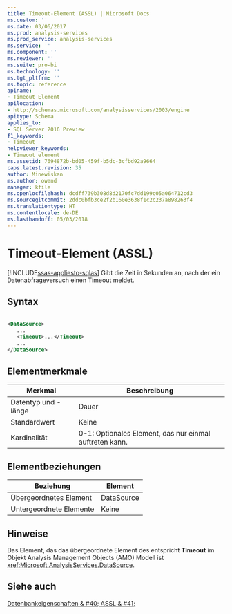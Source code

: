 ```yaml
---
title: Timeout-Element (ASSL) | Microsoft Docs
ms.custom: ''
ms.date: 03/06/2017
ms.prod: analysis-services
ms.prod_service: analysis-services
ms.service: ''
ms.component: ''
ms.reviewer: ''
ms.suite: pro-bi
ms.technology: ''
ms.tgt_pltfrm: ''
ms.topic: reference
apiname:
- Timeout Element
apilocation:
- http://schemas.microsoft.com/analysisservices/2003/engine
apitype: Schema
applies_to:
- SQL Server 2016 Preview
f1_keywords:
- Timeout
helpviewer_keywords:
- Timeout element
ms.assetid: 7694872b-bd05-459f-b5dc-3cfbd92a9664
caps.latest.revision: 35
author: Minewiskan
ms.author: owend
manager: kfile
ms.openlocfilehash: dcdff739b308d8d2170fc7dd199c05a064712cd3
ms.sourcegitcommit: 2ddc0bfb3ce2f2b160e3638f1c2c237a898263f4
ms.translationtype: HT
ms.contentlocale: de-DE
ms.lasthandoff: 05/03/2018
---
```

# <a name="timeout-element-assl"></a>Timeout-Element (ASSL)
[!INCLUDE[ssas-appliesto-sqlas](../../../includes/ssas-appliesto-sqlas.md)]
  Gibt die Zeit in Sekunden an, nach der ein Datenabfrageversuch einen Timeout meldet.  
  
## <a name="syntax"></a>Syntax  
  
```xml  
  
<DataSource>  
   ...  
   <Timeout>...</Timeout>  
   ...  
</DataSource>  
```  
  
## <a name="element-characteristics"></a>Elementmerkmale  
  
|Merkmal|Beschreibung|  
|--------------------|-----------------|  
|Datentyp und -länge|Dauer|  
|Standardwert|Keine|  
|Kardinalität|0-1: Optionales Element, das nur einmal auftreten kann.|  
  
## <a name="element-relationships"></a>Elementbeziehungen  
  
|Beziehung|Element|  
|------------------|-------------|  
|Übergeordnetes Element|[DataSource](../../../analysis-services/scripting/objects/datasource-element-assl.md)|  
|Untergeordnete Elemente|Keine|  
  
## <a name="remarks"></a>Hinweise  
 Das Element, das das übergeordnete Element des entspricht **Timeout** im Objekt Analysis Management Objects (AMO) Modell ist <xref:Microsoft.AnalysisServices.DataSource>.  
  
## <a name="see-also"></a>Siehe auch  
 [Datenbankeigenschaften & #40; ASSL & #41;](../../../analysis-services/scripting/properties/properties-assl.md)  
  
  
